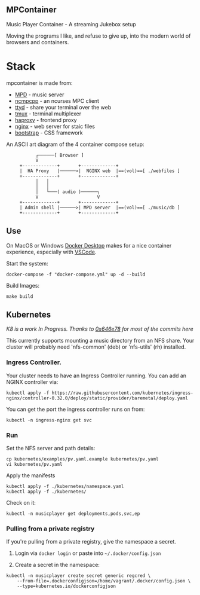 MPContainer
-----------

Music Player Container - A streaming Jukebox setup

Moving the programs I like, and refuse to give up, into the modern world of browsers and containers.


# Stack

mpcontainer is made from:

* [MPD](https://www.musicpd.org/) - music server
* [ncmpcpp](https://rybczak.net/ncmpcpp/) - an ncurses MPC client
* [ttyd](https://tsl0922.github.io/ttyd/) - share your terminal over the web
* [tmux](https://github.com/tmux/tmux) - terminal multiplexer
* [haproxy](https://www.haproxy.org/) - frontend proxy
* [nginx](https://www.nginx.com/) - web server for staic files
* [bootstrap](https://getbootstrap.com/) - CSS framework


An ASCII art diagram of the 4 container compose setup:

```
           ┌──────[ Browser ]                                      
           V                                                       
     +-------------+       +-------------+                         
     |  HA Proxy   |──────>|  NGINX web  |==(vol)==[ ./webfiles ]  
     +-------------+       +-------------+                         
           │   │                                                   
           │   │                                                   
           │   └───( audio )──────┐                                
           V                      V                                
     +-------------+       +-------------+                         
     | Admin shell |──────>| MPD server  |==(vol)==[ ./music/db ]  
     +-------------+       +-------------+                         
```


## Use

On MacOS or Windows [Docker Desktop](https://www.docker.com/products/docker-desktop) makes for a nice container experience, especially with [VSCode](https://code.visualstudio.com/).


Start the system:

```
docker-compose -f "docker-compose.yml" up -d --build
```

Build Images:

```
make build
```


Kubernetes
----------

_K8 is a work In Progress. Thanks to [0x646e78](https://github.com/0x646e78) for most of the commits here_


This currently supports mounting a music directory from an NFS share. Your cluster will probably need 'nfs-common' (deb) or 'nfs-utils' (rh) installed.


### Ingress Controller.

Your cluster needs to have an Ingress Controller running. You can add an NGINX controller via:

```
kubectl apply -f https://raw.githubusercontent.com/kubernetes/ingress-nginx/controller-0.32.0/deploy/static/provider/baremetal/deploy.yaml
```

You can get the port the ingress controller runs on from:

```
kubectl -n ingress-nginx get svc
```


### Run

Set the NFS server and path details:

```
cp kubernetes/examples/pv.yaml.example kubernetes/pv.yaml
vi kubernetes/pv.yaml
```

Apply the manifests

```
kubectl apply -f ./kubernetes/namespace.yaml
kubectl apply -f ./kubernetes/
```

Check on it:

```
kubectl -n musicplayer get deployments,pods,svc,ep
```


### Pulling from a private registry

If you're pulling from a private registry, give the namespace a secret.

1) Login via `docker login` or paste into `~/.docker/config.json`

2) Create a secret in the namespace:

```
kubectl -n musicplayer create secret generic regcred \
    --from-file=.dockerconfigjson=/home/vagrant/.docker/config.json \
    --type=kubernetes.io/dockerconfigjson
```
